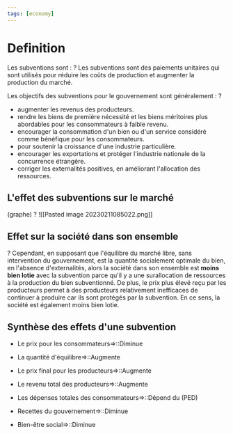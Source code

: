 ```yaml
---
tags: [economy]
---
```


# Definition 
Les subventions sont :
?
Les subventions sont des paiements unitaires qui sont utilisés pour réduire les coûts de production et augmenter la production du marché.
<!--SR:!2023-04-13,36,252-->

Les objectifs des subventions pour le gouvernement sont généralement : 
?
- augmenter les revenus des producteurs. 
- rendre les biens de première nécessité et les biens méritoires plus abordables pour les consommateurs à faible revenu. 
- encourager la consommation d'un bien ou d'un service considéré comme bénéfique pour les consommateurs. 
- pour soutenir la croissance d'une industrie particulière. 
- encourager les exportations et protéger l'industrie nationale de la concurrence étrangère. 
- corriger les externalités positives, en améliorant l'allocation des ressources.
<!--SR:!2023-03-13,2,215-->

## L'effet des subventions sur le marché
(graphe) 
?
![[Pasted image 20230211085022.png]]
## Effet sur la société dans son ensemble 
?
Cependant, en supposant que l'équilibre du marché libre, sans intervention du gouvernement, est la quantité socialement optimale du bien, en l'absence d'externalités, alors la société dans son ensemble est **moins bien lotie** avec la subvention parce qu'il y a une surallocation de ressources à la production du bien subventionné. De plus, le prix plus élevé reçu par les producteurs permet à des producteurs relativement inefficaces de continuer à produire car ils sont protégés par la subvention. En ce sens, la société est également moins bien lotie.
<!--SR:!2023-03-14,4,235-->

## Synthèse des effets d'une subvention 
- Le prix pour les consommateurs=>::Diminue 
<!--SR:!2023-03-11,3,252-->
- La quantité d'équilibre=>::Augmente 
<!--SR:!2023-05-01,52,310-->
- Le prix final pour les producteurs=>::Augmente 
<!--SR:!2023-04-16,39,272-->
- Le revenu total des producteurs=>::Augmente 
<!--SR:!2023-03-12,4,275-->
- Les dépenses totales des consommateurs=>::Dépend du (PED)
<!--SR:!2023-03-12,4,275-->
- Recettes du gouvernement=>::Diminue 
<!--SR:!2023-04-14,38,292-->
- Bien-être social=>::Diminue
<!--SR:!2023-04-09,32,252-->


